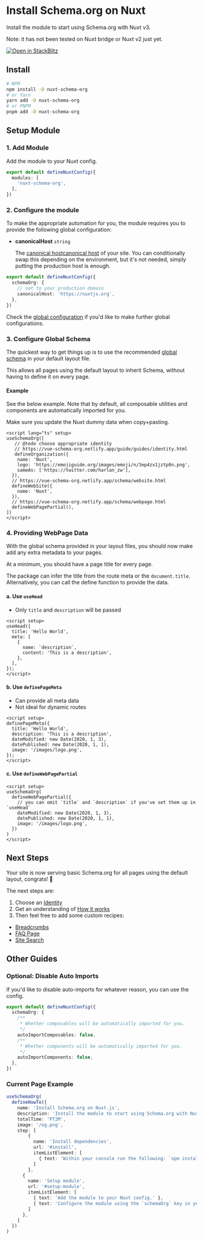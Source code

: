 <script setup>
useSchemaOrg(
  defineHowTo({
    name: 'Install Schema.org on Nuxt',
    description: 'Install the module to start using Schema.org with Nuxt v3.',
    totalTime: 'PT2M',
    image: '/og.png',
    step: [
        {
          name: 'Install dependencies',
          url: '#install',
          itemListElement: [
            { text: 'Within your console run the following: `npm install -d nuxt-schema-org`.' }
          ]
        },
      {
        name: 'Setup module',
        url: '#setup-module',
        itemListElement: [
          { text: 'Add the module to your Nuxt config.' },
          { text: 'Configure the module using the `schemaOrg` key in your nuxt.config.ts file.' }
        ]
      },
    ]
  })
)
</script>

# <i-logos-nuxt-icon class="text-30px" /> Install Schema.org on Nuxt

Install the module to start using Schema.org with Nuxt v3. 

Note: it has not been tested on Nuxt bridge or Nuxt v2 just yet.

<a href="https://stackblitz.com/edit/nuxt-starter-g6cuwb?file=layouts/default.vue" target="_blank">
  <img alt="Open in StackBlitz" src="https://camo.githubusercontent.com/bf5c9492905b6d3b558552de2c848c7cce2e0a0f0ff922967115543de9441522/68747470733a2f2f646576656c6f7065722e737461636b626c69747a2e636f6d2f696d672f6f70656e5f696e5f737461636b626c69747a2e737667">
</a>


## Install

```bash
# NPM
npm install -D nuxt-schema-org
# or Yarn
yarn add -D nuxt-schema-org
# or PNPM
pnpm add -D nuxt-schema-org
```

## Setup Module

### 1. Add Module

Add the module to your Nuxt config.

```ts nuxt.config.ts
export default defineNuxtConfig({
  modules: [
    'nuxt-schema-org',
  ],
})
```

### 2. Configure the module

To make the appropriate automation for you, the module requires you to provide the following global configuration:

- **canonicalHost** `string`

  The [canonical host](https://developers.google.com/search/docs/advanced/crawling/consolidate-duplicate-urls)[canonical host](https://developers.google.com/search/docs/advanced/crawling/consolidate-duplicate-urls) of your site. You can conditionally swap this depending on the environment, but it's not needed, simply
putting the production host is enough.

```ts nuxt.config.ts
export default defineNuxtConfig({
  schemaOrg: {
    // set to your production domain  
    canonicalHost: 'https://nuxtjs.org',
  },
})
```

Check the [global configuration](/guide/how-it-works#global-config) if you'd like to make further global configurations.

### 3. Configure Global Schema

The quickest way to get things up is to use the recommended [global schema](/guide/how-it-works.html#recommended-schema) in your default layout file.

This allows all pages using the default layout to inherit Schema, without having to define it on every page.

#### Example 

See the below example. Note that by default, all composable utilities and components are automatically imported for you.

Make sure you update the Nuxt dummy data when copy+pasting.

```vue layouts/default.vue
<script lang="ts" setup>
useSchemaOrg([
   // @todo choose appropriate identity
   // https://vue-schema-org.netlify.app/guide/guides/identity.html
   defineOrganization({
    name: 'Nuxt',
    logo: 'https://emojiguide.org/images/emoji/n/3ep4zx1jztp0n.png',
    sameAs: ['https://twitter.com/harlan_zw'],
  }),
  // https://vue-schema-org.netlify.app/schema/website.html
  defineWebSite({
    name: 'Nuxt',
  }),
  // https://vue-schema-org.netlify.app/schema/webpage.html
  defineWebPagePartial(),
])
</script>
```

### 4. Providing WebPage Data

With the global schema provided in your layout files, you should now make add any extra metadata to your pages.

At a minimum, you should have a page title for every page.

The package can infer the title from the route meta or the `document.title`. Alternatively, you can call the define
function to provide the data.

#### a. Use `useHead`

- Only `title` and `description` will be passed

```vue
<script setup>
useHead({
  title: 'Hello World',
  meta: [
    {
      name: `description`,
      content: 'This is a description',
    },
  ],
});
</script>
```

#### b. Use `definePageMeta`

- Can provide all meta data
- Not ideal for dynamic routes

```vue
<script setup>
definePageMeta({
  title: 'Hello World',
  description: 'This is a description',
  dateModified: new Date(2020, 1, 3),
  datePublished: new Date(2020, 1, 1),
  image: '/images/logo.png',
});
</script>
```

#### c. Use `defineWebPagePartial`

```vue
<script setup>
useSchemaOrg(
  defineWebPagePartial({
    // you can omit `title` and `description` if you've set them up in `useHead`
    dateModified: new Date(2020, 1, 3),
    datePublished: new Date(2020, 1, 1),
    image: '/images/logo.png',
  })
)
</script>
```

## Next Steps

Your site is now serving basic Schema.org for all pages using the default layout, congrats! 🎉

The next steps are:
1. Choose an [Identity](/guide/guides/identity)
2. Get an understanding of [How it works](/guide/how-it-works)
3. Then feel free to add some custom recipes:

- [Breadcrumbs](/guide/recipes/breadcrumbs)
- [FAQ Page](/guide/recipes/faq)
- [Site Search](/guide/recipes/faq)

## Other Guides

### Optional: Disable Auto Imports

If you'd like to disable auto-imports for whatever reason, you can use the config.

```ts nuxt.config.ts
export default defineNuxtConfig({
  schemaOrg: {
    /**
     * Whether composables will be automatically imported for you.
     */
    autoImportComposables: false,
    /**
     * Whether components will be automatically imported for you.
     */
    autoImportComponents: false,
  },
})
```

### Current Page Example

```ts
useSchemaOrg(
  defineHowTo({
    name: 'Install Schema.org on Nuxt.js',
    description: 'Install the module to start using Schema.org with Nuxt v3.',
    totalTime: 'PT2M',
    image: '/og.png',
    step: [
        {
          name: 'Install dependencies',
          url: '#install',
          itemListElement: [
            { text: 'Within your console run the following: `npm install -d nuxt-schema-org`.' }
          ]
        },
      {
        name: 'Setup module',
        url: '#setup-module',
        itemListElement: [
          { text: 'Add the module to your Nuxt config.' },
          { text: 'Configure the module using the `schemaOrg` key in your nuxt.config.ts file.' }
        ]
      },
    ]
  })
)
```

<SchemaOrgInspector />
